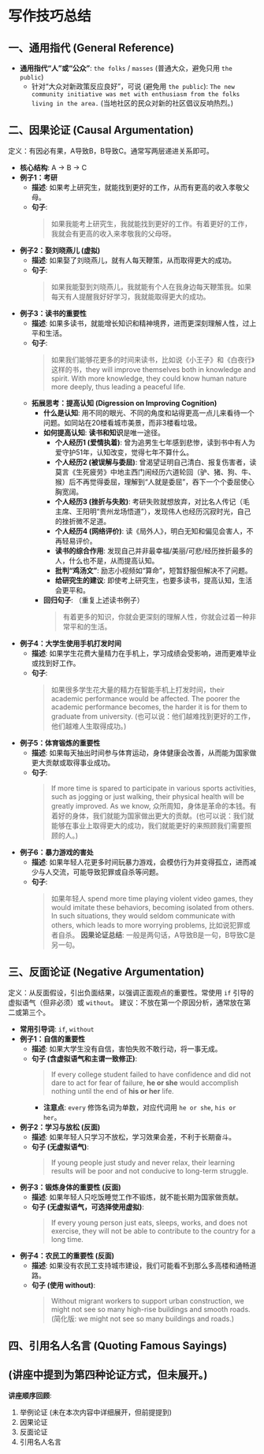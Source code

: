 # 写作技巧总结
## 一、通用指代 (General Reference)
* **通用指代“人”或“公众”**: `the folks` / `masses` (普通大众，避免只用 `the public`)
    * 针对“大众对新政策反应良好”，可说 (避免用 `the public`): `The new community initiative was met with enthusiasm from the folks living in the area.` (当地社区的民众对新的社区倡议反响热烈。)
## 二、因果论证 (Causal Argumentation)
定义：有因必有果，A导致B，B导致C。通常写两层递进关系即可。
* **核心结构**: A → B → C
* **例子1：考研**
    * **描述**: 如果考上研究生，就能找到更好的工作，从而有更高的收入孝敬父母。
    * **句子**:
        > 如果我能考上研究生，我就能找到更好的工作。有着更好的工作，我就会有更高的收入来孝敬我的父母呀。
* **例子2：娶刘晓燕儿 (虚拟)**
    * **描述**: 如果娶了刘晓燕儿，就有人每天鞭策，从而取得更大的成功。
    * **句子**:
        > 如果我能娶到刘晓燕儿，我就能有个人在我身边每天鞭策我。如果每天有人提醒我好好学习，我就能取得更大的成功。
* **例子3：读书的重要性**
    * **描述**: 如果多读书，就能增长知识和精神境界，进而更深刻理解人性，过上平和生活。
    * **句子**:
        > 如果我们能够花更多的时间来读书，比如说《小王子》和《白夜行》这样的书，they will improve themselves both in knowledge and spirit. With more knowledge, they could know human nature more deeply, thus leading a peaceful life.
    * **拓展思考：提高认知 (Digression on Improving Cognition)**
        * **什么是认知**: 用不同的眼光、不同的角度和站得更高一点儿来看待一个问题。如同站在20楼看城市美景，而非3楼看垃圾。
        * **如何提高认知**: **读书和知识**是唯一途径。
            * **个人经历1 (爱情执着)**: 曾为追男生七年感到悲惨，读到书中有人为爱守护51年，认知改变，觉得七年不算什么。
            * **个人经历2 (被误解与委屈)**: 曾渴望证明自己清白、报复伤害者，读莫言《生死疲劳》中地主西门闹经历六道轮回（驴、猪、狗、牛、猴）后不再觉得委屈，理解到“人就是委屈”，吞下一个个委屈使心胸宽阔。
            * **个人经历3 (挫折与失败)**: 考研失败就想放弃，对比名人传记（毛主席、王阳明“贵州龙场悟道”），发现伟人也经历沉寂时光，自己的挫折微不足道。
            * **个人经历4 (网络评价)**: 读《局外人》，明白无知和偏见会害人，不再轻易评价。
            * **读书的综合作用**: 发现自己并非最幸福/美丽/可悲/经历挫折最多的人，什么也不是，从而提高认知。
            * **批判“鸡汤文”**: 励志小视频如“算命”，短暂舒服但解决不了问题。
            * **给研究生的建议**: 即使考上研究生，也要多读书，提高认知，生活会更平和。
        * **回归句子**: （重复上述读书例子）
            > 有着更多的知识，你就会更深刻的理解人性，你就会过着一种非常平和的生活。
* **例子4：大学生使用手机打发时间**
    * **描述**: 如果学生花费大量精力在手机上，学习成绩会受影响，进而更难毕业或找到好工作。
    * **句子**:
        > 如果很多学生花大量的精力在智能手机上打发时间，their academic performance would be affected. The poorer the academic performance becomes, the harder it is for them to graduate from university. (也可以说：他们越难找到更好的工作，他们越难人生取得成功。)
* **例子5：体育锻炼的重要性**
    * **描述**: 如果每天抽出时间参与体育运动，身体健康会改善，从而能为国家做更大贡献或取得事业成功。
    * **句子**:
        > If more time is spared to participate in various sports activities, such as jogging or just walking, their physical health will be greatly improved. As we know, 众所周知，身体是革命的本钱。有着好的身体，我们就能为国家做出更大的贡献。(也可以说：我们就能够在事业上取得更大的成功，我们就能更好的来照顾我们需要照顾的人。)
* **例子6：暴力游戏的害处**
    * **描述**: 如果年轻人花更多时间玩暴力游戏，会模仿行为并变得孤立，进而减少与人交流，可能导致犯罪或自杀等问题。
    * **句子**:
        > 如果年轻人 spend more time playing violent video games, they would imitate these behaviors, becoming isolated from others. In such situations, they would seldom communicate with others, which leads to more worrying problems, 比如说犯罪或者自杀。
**因果论证总结**: 一般是两句话，A导致B是一句，B导致C是另一句。
## 三、反面论证 (Negative Argumentation)
定义：从反面假设，引出负面结果，以强调正面观点的重要性。常使用 `if` 引导的虚拟语气（但非必须）或 `without`。
建议：不放在第一个原因分析，通常放在第二或第三个。
* **常用引导词**: `if`, `without`
* **例子1：自信的重要性**
    * **描述**: 如果大学生没有自信，害怕失败不敢行动，将一事无成。
    * **句子 (含虚拟语气和主谓一致修正)**:
        > If every college student failed to have confidence and did not dare to act for fear of failure, **he or she** would accomplish nothing until the end of **his or her** life.
        * **注意点**: `every` 修饰名词为单数，对应代词用 `he or she`, `his or her`。
* **例子2：学习与放松 (反面)**
    * **描述**: 如果年轻人只学习不放松，学习效果会差，不利于长期奋斗。
    * **句子 (无虚拟语气)**:
        > If young people just study and never relax, their learning results will be poor and not conducive to long-term struggle.
* **例子3：锻炼身体的重要性 (反面)**
    * **描述**: 如果年轻人只吃饭睡觉工作不锻炼，就不能长期为国家做贡献。
    * **句子 (无虚拟语气，可选择使用虚拟)**:
        > If every young person just eats, sleeps, works, and does not exercise, they will not be able to contribute to the country for a long time.
* **例子4：农民工的重要性 (反面)**
    * **描述**: 如果没有农民工支持城市建设，我们可能看不到那么多高楼和通畅道路。
    * **句子 (使用 without)**:
        > Without migrant workers to support urban construction, we might not see so many high-rise buildings and smooth roads. (简化版: we might not see so many buildings and roads.)
## 四、引用名人名言 (Quoting Famous Sayings)
(讲座中提到为第四种论证方式，但未展开。)
---
**讲座顺序回顾**:
1.  举例论证 (未在本次内容中详细展开，但前提提到)
2.  因果论证
3.  反面论证
4.  引用名人名言